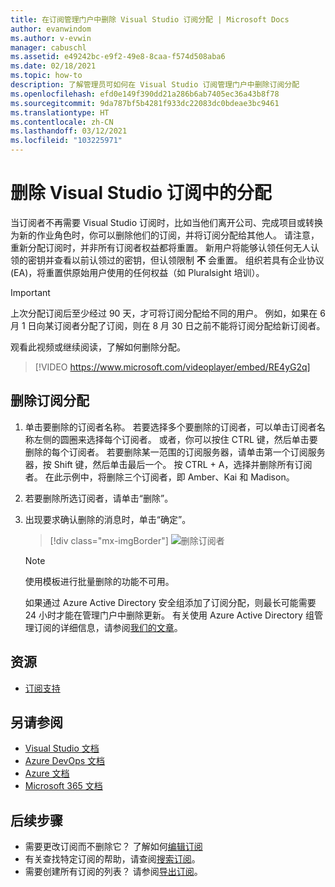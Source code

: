 ```yaml
---
title: 在订阅管理门户中删除 Visual Studio 订阅分配 | Microsoft Docs
author: evanwindom
ms.author: v-evwin
manager: cabuschl
ms.assetid: e49242bc-e9f2-49e8-8caa-f574d508aba6
ms.date: 02/18/2021
ms.topic: how-to
description: 了解管理员可如何在 Visual Studio 订阅管理门户中删除订阅分配
ms.openlocfilehash: efd0e149f390dd21a286b6ab7405ec36a43b8f78
ms.sourcegitcommit: 9da787bf5b4281f933dc22083dc0bdeae3bc9461
ms.translationtype: HT
ms.contentlocale: zh-CN
ms.lasthandoff: 03/12/2021
ms.locfileid: "103225971"
---
```

# <a name="delete-assignments-in-visual-studio-subscriptions"></a>删除 Visual Studio 订阅中的分配
当订阅者不再需要 Visual Studio 订阅时，比如当他们离开公司、完成项目或转换为新的作业角色时，你可以删除他们的订阅，并将订阅分配给其他人。 请注意，重新分配订阅时，并非所有订阅者权益都将重置。  新用户将能够认领任何无人认领的密钥并查看以前认领过的密钥，但认领限制 **不** 会重置。  组织若具有企业协议 (EA)，将重置供原始用户使用的任何权益（如 Pluralsight 培训）。 
> [!Important]
> 上次分配订阅后至少经过 90 天，才可将订阅分配给不同的用户。  例如，如果在 6 月 1 日向某订阅者分配了订阅，则在 8 月 30 日之前不能将订阅分配给新订阅者。 

观看此视频或继续阅读，了解如何删除分配。  

> [!VIDEO https://www.microsoft.com/videoplayer/embed/RE4yG2q]

## <a name="delete-a-subscription-assignment"></a>删除订阅分配
1. 单击要删除的订阅者名称。 若要选择多个要删除的订阅者，可以单击订阅者名称左侧的圆圈来选择每个订阅者。  或者，你可以按住 CTRL 键，然后单击要删除的每个订阅者。 若要删除某一范围的订阅服务器，请单击第一个订阅服务器，按 Shift 键，然后单击最后一个。  按 CTRL + A，选择并删除所有订阅者。 在此示例中，将删除三个订阅者，即 Amber、Kai 和 Madison。 
2. 若要删除所选订阅者，请单击“删除”。
3. 出现要求确认删除的消息时，单击“确定”。
   > [!div class="mx-imgBorder"]
   > ![删除订阅者](_img/delete-license/delete-subscribers.png "选择要删除的用户，然后单击“删除”。可以使用 CTRL 和 Shift 键来选择多个订阅者。")

   > [!NOTE]
   > 使用模板进行批量删除的功能不可用。 
   >
   > 如果通过 Azure Active Directory 安全组添加了订阅分配，则最长可能需要 24 小时才能在管理门户中删除更新。  有关使用 Azure Active Directory 组管理订阅的详细信息，请参阅[我们的文章](assign-license-bulk.md#use-azure-active-directory-groups-to-assign-subscriptions)。 

## <a name="resources"></a>资源
- [订阅支持](https://visualstudio.microsoft.com/subscriptions/support/)

## <a name="see-also"></a>另请参阅
- [Visual Studio 文档](/visualstudio/)
- [Azure DevOps 文档](/azure/devops/)
- [Azure 文档](/azure/)
- [Microsoft 365 文档](/microsoft-365/)

## <a name="next-steps"></a>后续步骤
- 需要更改订阅而不删除它？  了解如何[编辑订阅](edit-license.md)
- 有关查找特定订阅的帮助，请查阅[搜索订阅](search-license.md)。
- 需要创建所有订阅的列表？  请参阅[导出订阅](exporting-subscriptions.md)。
